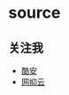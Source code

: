 # source

## 关注我
- [酷安](http://www.coolapk.com/u/3085910)
- [网抑云](http://music.163.com/artist?id=50381530&userid=1370825920)


